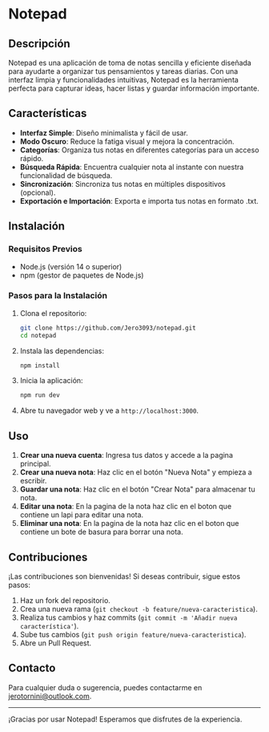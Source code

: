 # Notepad

## Descripción

Notepad es una aplicación de toma de notas sencilla y eficiente diseñada para ayudarte a organizar tus pensamientos y tareas diarias. Con una interfaz limpia y funcionalidades intuitivas, Notepad es la herramienta perfecta para capturar ideas, hacer listas y guardar información importante.

## Características

- **Interfaz Simple**: Diseño minimalista y fácil de usar.
- **Modo Oscuro**: Reduce la fatiga visual y mejora la concentración.
- **Categorías**: Organiza tus notas en diferentes categorías para un acceso rápido.
- **Búsqueda Rápida**: Encuentra cualquier nota al instante con nuestra funcionalidad de búsqueda.
- **Sincronización**: Sincroniza tus notas en múltiples dispositivos (opcional).
- **Exportación e Importación**: Exporta e importa tus notas en formato .txt.

## Instalación

### Requisitos Previos

- Node.js (versión 14 o superior)
- npm (gestor de paquetes de Node.js)

### Pasos para la Instalación

1. Clona el repositorio:
    ```bash
    git clone https://github.com/Jero3093/notepad.git
    cd notepad
    ```

2. Instala las dependencias:
    ```bash
    npm install
    ```

3. Inicia la aplicación:
    ```bash
    npm run dev
    ```

4. Abre tu navegador web y ve a `http://localhost:3000`.

## Uso

1. **Crear una nueva cuenta**: Ingresa tus datos y accede a la pagina principal.
1. **Crear una nueva nota**: Haz clic en el botón "Nueva Nota" y empieza a escribir.
2. **Guardar una nota**: Haz clic en el botón "Crear Nota" para almacenar tu nota.
3. **Editar una nota**: En la pagina de la nota haz clic en el boton que contiene un lapi para editar una nota.
4. **Eliminar una nota**: En la pagina de la nota haz clic en el boton que contiene un bote de basura para borrar una nota.

## Contribuciones

¡Las contribuciones son bienvenidas! Si deseas contribuir, sigue estos pasos:

1. Haz un fork del repositorio.
2. Crea una nueva rama (`git checkout -b feature/nueva-caracteristica`).
3. Realiza tus cambios y haz commits (`git commit -m 'Añadir nueva característica'`).
4. Sube tus cambios (`git push origin feature/nueva-caracteristica`).
5. Abre un Pull Request.

## Contacto

Para cualquier duda o sugerencia, puedes contactarme en [jerotornini@outlook.com](mailto:jerotornini@outlook.com).

---

¡Gracias por usar Notepad! Esperamos que disfrutes de la experiencia.